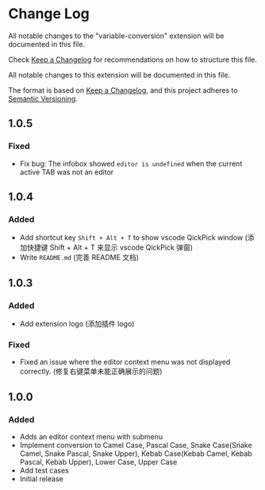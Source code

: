 # Change Log

All notable changes to the "variable-conversion" extension will be documented in this file.

Check [Keep a Changelog](http://keepachangelog.com/) for recommendations on how to structure this file.

All notable changes to this extension will be documented in this file.

The format is based on [Keep a Changelog](https://keepachangelog.com/en/1.1.0/),
and this project adheres to [Semantic Versioning](https://semver.org/spec/v2.0.0.html).

<!--

## [Unreleased]

### Added


### Changed


### Removed

-->


## 1.0.5

### Fixed

- Fix bug: The infobox showed `editor is undefined` when the current active TAB was not an editor


## 1.0.4

### Added

- Add shortcut key `Shift + Alt + T` to show vscode QickPick window (添加快捷键 Shift + Alt + T 来显示 vscode QickPick 弹窗)
- Write `README.md` (完善 README 文档)

## 1.0.3

### Added

- Add extension logo (添加插件 logo)

### Fixed

- Fixed an issue where the editor context menu was not displayed correctly. (修复右键菜单未能正确展示的问题)

## 1.0.0

### Added

- Adds an editor context menu with submenu
- Implement conversion to Camel Case, Pascal Case, Snake Case(Snake Camel, Snake Pascal, Snake Upper), Kebab Case(Kebab Camel, Kebab Pascal, Kebab Upper), Lower Case, Upper Case
- Add test cases
- Initial release